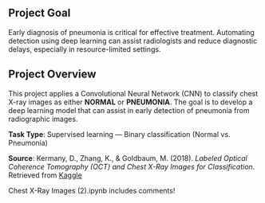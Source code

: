 ## Project Goal

Early diagnosis of pneumonia is critical for effective treatment. Automating detection using deep learning can assist radiologists and reduce diagnostic delays, especially in resource-limited settings.

## Project Overview

This project applies a Convolutional Neural Network (CNN) to classify chest X-ray images as either **NORMAL** or **PNEUMONIA**. The goal is to develop a deep learning model that can assist in early detection of pneumonia from radiographic images.

**Task Type**: Supervised learning — Binary classification (Normal vs. Pneumonia)

**Source**: Kermany, D., Zhang, K., & Goldbaum, M. (2018). *Labeled Optical Coherence Tomography (OCT) and Chest X-Ray Images for Classification*. Retrieved from [Kaggle](https://www.kaggle.com/datasets/paultimothymooney/chest-xray-pneumonia)

Chest X-Ray Images (2).ipynb includes comments!
